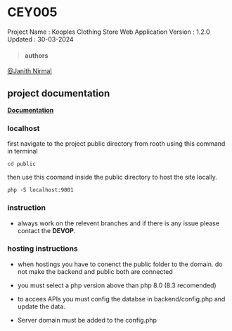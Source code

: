 # **CEY005**

Project Name : Kooples Clothing Store Web Application
Version : 1.2.0
Updated : 30-03-2024

> #### authors

[@Janith Nirmal](https://github.com/janithnirmal) <br>

## project documentation

[**Documentation**](https://github.com/janithnirmal)

### localhost

first navigate to the project public directory from rooth using this command in terminal

```
cd public
```

then use this coomand inside the public directory to host the site locally.

```
php -S localhost:9001
```

### instruction

- always work on the relevent branches and if there is any issue please contact the **DEVOP**.

### hosting instructions

- when hostings you have to conenct the public folder to the domain. do not make the backend and public both are connected

- you must select a php version above than php 8.0 (8.3 recomended)

- to accees APIs you must config the databse in backend/config.php and update the data.

- Server domain must be added to the config.php
